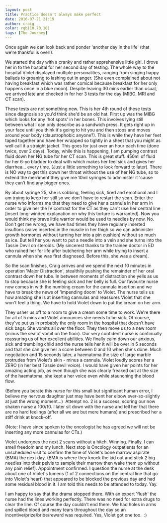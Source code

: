 ```yaml
---
layout: post
title: Practice doesn't always make perfect
date: 2016-07-21 21:19
author: craig
color: rgb(10,70,10)
tags: [The Journey]
---
```

Once again we can look back and ponder 'another day in the life' (that we're thankful is over!).

We started the day with a cranky and rather apprehensive little girl. I drove her in to the hospital for her second day of testing. The whole way to the hospital Violet displayed multiple personalities, ranging from singing happy ballads to groaning to lashing out in anger. (She even complained about not having breakfast which was rather comical because breakfast for her only happens once in a blue moon). Despite leaving 30 mins earlier than usual, we arrived late and checked in for her 3 tests for the day (MIBG, MRI and CT scan).

These tests are not something new. This is her 4th round of these tests since diagnosis so you'd think she'd be an old hat. First up was the MIBG which looks for any 'hot spots' in her bones. This involves lying still between what I can only describe as a sandwich press. It gets right up in your face until you think it's going to hit you and then stops and moves around your body (claustrophobic anyone?). This is while they have her feet taped together and have her wrapped so tightly in a sheet that you might as well call it a straight jacket. This goes for just over an hour each time (done twice, over 2 days). Today, while this is happening, I am pumping contrast fluid down her NG tube for her CT scan. This is great stuff. 450ml of fluid for her 6-yo bladder to deal with which makes her feel sick and gives her diarrhea… every time. (Just a little something to look forward to later). There is NO way to get this down her throat without the use of her NG tube, so to extend the merriment they give me 10ml syringes to administer it 'cause they can’t find any bigger ones.

By about syringe 25, she is sobbing, feeling sick, tired and emotional and I am trying to keep her still so we don't have to restart the scan. Enter the nurse who informs me that they need to give her a cannula in her arm in order to give her the IV contrast for the CT as they can't use her central line [insert long-winded explanation on why this torture is warranted]. Now you would think my brave little warrior would be used to needles by now. No. Don't get me wrong, we have had times they have regularly inserted insuflons (valve inserted in the muscle in her thigh so we can administer growth hormones without turning her into a pin cushion) without so much as ice. But tell her you want to put a needle into a vein and she turns into the Tassie Devil on steroids. (My sincerest thanks to the trainee doctor in ED who ruined her for life after butchering her arm while trying to insert a cannula when she was first diagnosed. Before this, she was a dream).

So the scan finishes, Craig arrives and we spend the next 10 minutes in operation 'Major Distraction', stealthily pushing the remainder of her oral contrast down her tube. In between moments of distraction she yells as us to stop because she is feeling sick and her belly is full. Our favourite nurse now comes in with the numbing cream for the cannula insertion and we have to break the news of 'impending doom' to Violet. The nurse tells us how amazing she is at inserting cannulas and reassures Violet that she won't feel a thing. We have to hold Violet down to put the cream on her arm.

They usher us off to a room to give a cream some time to work. We're there for all of 5 mins and Violet announces she needs to be sick. Of course, they've put us in probably the only room in the hospital that doesn’t have sick bags. She vomits all over the floor. They then move us to a new room (minus the sea of vomit on the floor). Our very confident nurse is continually reassuring us of her excellent abilities. We finally calm down our anxious, sick and trembling child and the nurse tells her it will be over in 5 seconds and that she can give her a score between 0 and 10 when she's done. Much negotiation and 15 seconds later, a haematoma the size of large marble protrudes from Violet's skin - minus a cannula. Violet loudly scores her a ZERO (in her best Tassie devil voice). I would have given her points for her amazing acting job, as even though she was clearly freaked out at the size of the haematoma, she kept a her voice even while staunching the blood flow.

(Before you berate this nurse for this small but significant human error, I believe my nervous daughter just may have bent her elbow ever-so-slightly at just the wrong moment…)  Attempt no. 2 is a success, scoring our now shaken nurse a 100/10. I later sit down with the nurse and tell her that there are no hard feelings (after all we are but mere humans) and prescribed her a stiff drink at knock-off.

(Note: I have since spoken to the oncologist he has agreed we will not be inserting any more cannulas for CTs.)

Violet undergoes the next 2 scans without a hitch. Winning. Finally. I can smell freedom and my lunch. Next stop is Oncology outpatients for an unscheduled visit to confirm the time of Violet's bone marrow aspirate (BMA) the next day. (BMA is where they knock the kid out and stick 2 big needles into their pelvis to sample their marrow then wake them up without any pain relief). Appointment confirmed. I question the nurse at the desk about one of Violet's lumens (1 of 2 connections on the central line that go into Violet's heart) that appeared to be blocked the previous day and had some residual blood in it. I am told this needs to be attended to today. Yay.

I am happy to say that the drama stopped there. With an expert 'flush' the nurse had the lines working perfectly. There was no need for extra drugs to clear the line. Of course the day couldn't end there. We had holes in arms and spilled blood and many tears throughout the day so an incentive/prize/bribe/reward was required. Yes, Violet got one too.  :)

